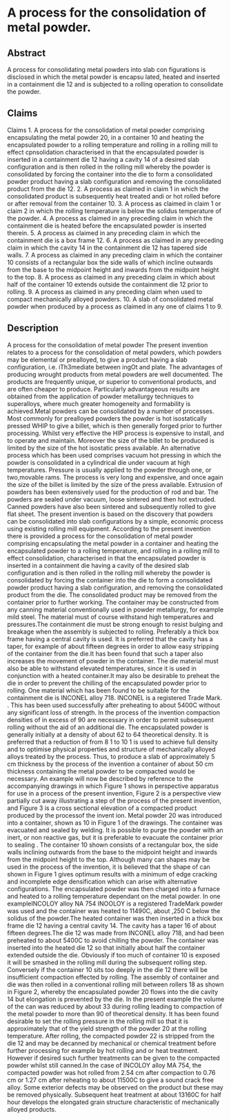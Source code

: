# A process for the consolidation of metal powder.

## Abstract
A process for consolidating metal powders into slab con figurations is disclosed in which the metal powder is encapsu lated, heated and inserted in a containment die 12 and is subjected to a rolling operation to consolidate the powder.

## Claims
Claims 1. A process for the consolidation of metal powder comprising encapsulating the metal powder 20, in a container 10 and heating the encapsulated powder to a rolling temperature and rolling in a rolling mill to effect cpnsolidation characterised in that the encapsulated powder is inserted in a containment die 12 having a cavity 14 of a desired slab configuration and is then rolled in the rolling mill whereby the powder is consolidated by forcing the container into the die to form a consolidated powder product having a slab configuration and removing the consolidated product from the die 12. 2. A process as claimed in claim 1 in which the consolidated product is subsequently heat treated andi or hot rolled before or after removal from the container 10. 3. A process as claimed in claim 1 or claim 2 in which the rolling temperature is below the solidus temperature of the powder. 4. A process as claimed in any preceding claim in which the containment die is heated before the encapsulated powder is inserted therein. 5. A process as claimed in any preceding claim in which the containment die is a box frame 12. 6. A process as claimed in any preceding claim in which the cavity 14 in the containment die 12 has tapered side walls. 7. A process as claimed in any preceding claim in which the container 10 consists of a rectangular box the side walls of which incline outwards from the base to the midpoint height and inwards from the midpoint height to the top. 8. A process as claimed in any preceding claim in which about half of the container 10 extends outside the containment die 12 prior to rolling. 9. A process as claimed in any preceding claim when used to compact mechanically alloyed powders. 10. A slab of consolidated metal powder when produced by a process as claimed in any one of claims 1 to 9.

## Description
A process for the consolidation of metal powder The present invention relates to a process for the consolidation of metal powders, which powders may be elemental or prealloyed, to give a product having a slab configuration, i.e. iTh3mediate between ingOt and plate. The advantages of producing wrought products from metal powders are well documented. The products are frequently unique, or superior to conventional products, and are often cheaper to produce. Particularly advantageous results are obtained from the application of powder metallurgy techniques to superalloys, where much greater homogeneity and formability is achieved.Metal powders can be consolidated by a number of processes. Most commonly for prealloyed powders the powder is hot isostatically pressed WHIP to give a billet, which is then generally forged prior to further processing. Whilst very effective the HIP process is expensive to install, and to operate and maintain. Moreover the size of the billet to be produced is limited by the size of the hot isostatic press available. An alternative process which has been used comprises vacuum hot pressing in which the powder is consolidated in a cylindrical die under vacuum at high temperatures. Pressure is usually applied to the powder through one, or two,movable rams. The process is very long and expensive, and once again the size of the billet is limited by the size of the press available. Extrusion of powders has been extensively used for the production of rod and bar. The powders are sealed under vacuum, loose sintered and then hot extruded. Canned powders have also been sintered and subsequently rolled to give flat sheet. The present invention is based on the discovery that powders can be consolidated into slab configurations by a simple, economic process using existing rolling mill equipment. According to the present invention there is provided a process for the consolidation of metal powder comprising encapsulating the metal powder in a container and heating the encapsulated powder to a rolling temperature, and rolling in a rolling mill to effect consolidation, characterised in that the encapsulated powder is inserted in a containment die having a cavity of the desired slab configuration and is then rolled in the rolling mill whereby the powder is consolidated by forcing the container into the die to form a consolidated powder product having a slab configuration, and removing the consolidated product from the die. The consolidated product may be removed from the container prior to further working. The container may be constructed from any canning material conventionally used in powder metallurgy, for example mild steel. The material must of course withstand high temperatures and pressures.The containment die must be strong enough to resist bulging and breakage when the assembly is subjected to rolling. Preferably a thick box frame having a central cavity is used. It is preferred that the cavity has a taper, for example of about fifteen degrees in order to allow easy stripping of the container from the die.It has been found that such a taper also increases the movement of powder in the container. The die material must also be able to withstand elevated temperatures, since it is used in conjunction with a heated container.It may also be desirable to preheat the die in order to prevent the chilling of the encapsulated powder prior to rolling. One material which has been found to be suitable for the containment die is INCONEL alloy 718. INCONEL is a registered Trade Mark. . This has been used successfully after preheating to about 5400C without any significant loss of strength. In the process of the invention compaction densities of in excess of 90 are necessary in order to permit subsequent rolling without the aid of an additional die. The encapsulated powder is generally initially at a density of about 62 to 64 theoretical density. It is preferred that a reduction of from 8 1 to 10 1 is used to achieve full density and to optimise physical properties and structure of mechanically alloyed alloys treated by the process. Thus, to produce a slab of approximately 5 cm thickness by the process of the invention a container of about 50 cm thickness containing the metal powder to be compacted would be necessary. An example will now be described by reference to the accompanying drawings in which Figure 1 shows in perspective apparatus for use in a process of the present invention, Figure 2 is a perspective view partially cut away illustrating a step of the process of the present invention, and Figure 3 is a cross sectional elevation of a compacted product produced by the processof the invent ion. Metal powder 20 was introduced into a container, shown as 10 in Figure 1 of the drawings. The container was evacuated and sealed by welding. It is possible to purge the powder with an inert, or non reactive gas, but it is preferable to evacuate the container prior to sealing . The container 10 shown consists of a rectangular box, the side walls inclining outwards from the base to the midpoint height and inwards from the midpoint height to the top. Although many can shapes may be used in the process of the invention, it is believed that the shape of can shown in Figure 1 gives optimum results with a minimum of edge cracking and incomplete edge densification which can arise with alternative configurations. The encapsulated powder was then charged into a furnace and heated to a rolling temperature dependant on the metal powder. In one exampleINCOLOY alloy NA 754 INOOLOY is a registered TradeMark powder was used and the container was heated to 11490C, about ,250 C below the solidus of the powder.The heated container was then inserted in a thick box frame die 12 having a central cavity 14. The cavity has a taper 16 of about fifteen degrees.The die 12 was made from INCONEL alloy 718, and had been preheated to about 5400C to avoid chilling the powder. The container was inserted into the heated die 12 so that initially about half the container extended outside the die. Obviously if too much of container 10 is exposed it will be smashed in the rolling mill during the subsequent rolling step. Conversely if the container 10 sits too deeply in the die 12 there will be insufficient compaction effected by rolling. The assembly of container and die was then rolled in a conventional rolling mill between rollers 18 as shown in Figure 2, whereby the encapsulated powder 20 flows into the die cavity 14 but elongation is prevented by the die. In the present example the volume of the can was reduced by about 33 during rolling leading to compaction of the metal powder to more than 90 of theoretical density. It has been found desirable to set the rolling pressure in the rolling mill so that it is approximately that of the yield strength of the powder 20 at the rolling temperature. After rolling, the compacted powder 22 is stripped from the die 12 and may be decanned by mechanical or chemical treatment before further processing for example by hot rolling and or heat treatment. However if desired such further treatments can be given to the compacted powder whilst still canned.In the case of INCOLOY alloy MA 754, the compacted powder was hot rolled from 2.54 cm after compaction to 0.76 cm or 1.27 cm after reheating to about 11500C to give a sound crack free alloy. Some exterior defects may be observed on the product but these may be removed physically. Subsequent heat treatment at about 13160C for half hour develops the elongated grain structure characteristic of mechanically alloyed products.